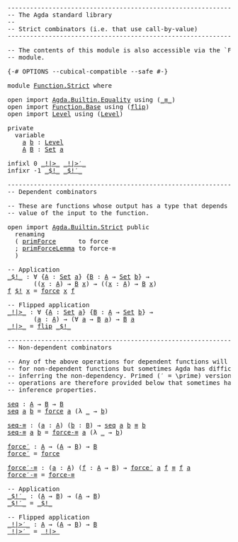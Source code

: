 <pre class="Agda"><a id="1" class="Comment">------------------------------------------------------------------------</a>
<a id="74" class="Comment">-- The Agda standard library</a>
<a id="103" class="Comment">--</a>
<a id="106" class="Comment">-- Strict combinators (i.e. that use call-by-value)</a>
<a id="158" class="Comment">------------------------------------------------------------------------</a>

<a id="232" class="Comment">-- The contents of this module is also accessible via the `Function`</a>
<a id="301" class="Comment">-- module.</a>

<a id="313" class="Symbol">{-#</a> <a id="317" class="Keyword">OPTIONS</a> <a id="325" class="Pragma">--cubical-compatible</a> <a id="346" class="Pragma">--safe</a> <a id="353" class="Symbol">#-}</a>

<a id="358" class="Keyword">module</a> <a id="365" href="Function.Strict.html" class="Module">Function.Strict</a> <a id="381" class="Keyword">where</a>

<a id="388" class="Keyword">open</a> <a id="393" class="Keyword">import</a> <a id="400" href="Agda.Builtin.Equality.html" class="Module">Agda.Builtin.Equality</a> <a id="422" class="Keyword">using</a> <a id="428" class="Symbol">(</a><a id="429" href="Agda.Builtin.Equality.html#150" class="Datatype Operator">_≡_</a><a id="432" class="Symbol">)</a>
<a id="434" class="Keyword">open</a> <a id="439" class="Keyword">import</a> <a id="446" href="Function.Base.html" class="Module">Function.Base</a> <a id="460" class="Keyword">using</a> <a id="466" class="Symbol">(</a><a id="467" href="Function.Base.html#1638" class="Function">flip</a><a id="471" class="Symbol">)</a>
<a id="473" class="Keyword">open</a> <a id="478" class="Keyword">import</a> <a id="485" href="Level.html" class="Module">Level</a> <a id="491" class="Keyword">using</a> <a id="497" class="Symbol">(</a><a id="498" href="Agda.Primitive.html#742" class="Postulate">Level</a><a id="503" class="Symbol">)</a>

<a id="506" class="Keyword">private</a>
  <a id="516" class="Keyword">variable</a>
    <a id="529" href="Function.Strict.html#529" class="Generalizable">a</a> <a id="531" href="Function.Strict.html#531" class="Generalizable">b</a> <a id="533" class="Symbol">:</a> <a id="535" href="Agda.Primitive.html#742" class="Postulate">Level</a>
    <a id="545" href="Function.Strict.html#545" class="Generalizable">A</a> <a id="547" href="Function.Strict.html#547" class="Generalizable">B</a> <a id="549" class="Symbol">:</a> <a id="551" href="Agda.Primitive.html#388" class="Primitive">Set</a> <a id="555" href="Function.Strict.html#529" class="Generalizable">a</a>

<a id="558" class="Keyword">infixl</a> <a id="565" class="Number">0</a> <a id="567" href="Function.Strict.html#1059" class="Function Operator">_!|&gt;_</a> <a id="573" href="Function.Strict.html#1861" class="Function Operator">_!|&gt;′_</a>
<a id="580" class="Keyword">infixr</a> <a id="587" class="Number">-1</a> <a id="590" href="Function.Strict.html#936" class="Function Operator">_$!_</a> <a id="595" href="Function.Strict.html#1798" class="Function Operator">_$!′_</a>

<a id="602" class="Comment">------------------------------------------------------------------------</a>
<a id="675" class="Comment">-- Dependent combinators</a>

<a id="701" class="Comment">-- These are functions whose output has a type that depends on the</a>
<a id="768" class="Comment">-- value of the input to the function.</a>

<a id="808" class="Keyword">open</a> <a id="813" class="Keyword">import</a> <a id="820" href="Agda.Builtin.Strict.html" class="Module">Agda.Builtin.Strict</a> <a id="840" class="Keyword">public</a>
  <a id="849" class="Keyword">renaming</a>
  <a id="860" class="Symbol">(</a> <a id="862" href="Agda.Builtin.Strict.html#178" class="Primitive">primForce</a>      <a id="877" class="Symbol">to</a> <a id="880" class="Primitive">force</a>
  <a id="888" class="Symbol">;</a> <a id="890" href="Agda.Builtin.Strict.html#261" class="Primitive">primForceLemma</a> <a id="905" class="Symbol">to</a> <a id="908" class="Primitive">force-≡</a>
  <a id="918" class="Symbol">)</a>

<a id="921" class="Comment">-- Application</a>
<a id="_$!_"></a><a id="936" href="Function.Strict.html#936" class="Function Operator">_$!_</a> <a id="941" class="Symbol">:</a> <a id="943" class="Symbol">∀</a> <a id="945" class="Symbol">{</a><a id="946" href="Function.Strict.html#946" class="Bound">A</a> <a id="948" class="Symbol">:</a> <a id="950" href="Agda.Primitive.html#388" class="Primitive">Set</a> <a id="954" href="Function.Strict.html#529" class="Generalizable">a</a><a id="955" class="Symbol">}</a> <a id="957" class="Symbol">{</a><a id="958" href="Function.Strict.html#958" class="Bound">B</a> <a id="960" class="Symbol">:</a> <a id="962" href="Function.Strict.html#946" class="Bound">A</a> <a id="964" class="Symbol">→</a> <a id="966" href="Agda.Primitive.html#388" class="Primitive">Set</a> <a id="970" href="Function.Strict.html#531" class="Generalizable">b</a><a id="971" class="Symbol">}</a> <a id="973" class="Symbol">→</a>
       <a id="982" class="Symbol">((</a><a id="984" href="Function.Strict.html#984" class="Bound">x</a> <a id="986" class="Symbol">:</a> <a id="988" href="Function.Strict.html#946" class="Bound">A</a><a id="989" class="Symbol">)</a> <a id="991" class="Symbol">→</a> <a id="993" href="Function.Strict.html#958" class="Bound">B</a> <a id="995" href="Function.Strict.html#984" class="Bound">x</a><a id="996" class="Symbol">)</a> <a id="998" class="Symbol">→</a> <a id="1000" class="Symbol">((</a><a id="1002" href="Function.Strict.html#1002" class="Bound">x</a> <a id="1004" class="Symbol">:</a> <a id="1006" href="Function.Strict.html#946" class="Bound">A</a><a id="1007" class="Symbol">)</a> <a id="1009" class="Symbol">→</a> <a id="1011" href="Function.Strict.html#958" class="Bound">B</a> <a id="1013" href="Function.Strict.html#1002" class="Bound">x</a><a id="1014" class="Symbol">)</a>
<a id="1016" href="Function.Strict.html#1016" class="Bound">f</a> <a id="1018" href="Function.Strict.html#936" class="Function Operator">$!</a> <a id="1021" href="Function.Strict.html#1021" class="Bound">x</a> <a id="1023" class="Symbol">=</a> <a id="1025" href="Function.Strict.html#880" class="Primitive">force</a> <a id="1031" href="Function.Strict.html#1021" class="Bound">x</a> <a id="1033" href="Function.Strict.html#1016" class="Bound">f</a>

<a id="1036" class="Comment">-- Flipped application</a>
<a id="_!|&gt;_"></a><a id="1059" href="Function.Strict.html#1059" class="Function Operator">_!|&gt;_</a> <a id="1065" class="Symbol">:</a> <a id="1067" class="Symbol">∀</a> <a id="1069" class="Symbol">{</a><a id="1070" href="Function.Strict.html#1070" class="Bound">A</a> <a id="1072" class="Symbol">:</a> <a id="1074" href="Agda.Primitive.html#388" class="Primitive">Set</a> <a id="1078" href="Function.Strict.html#529" class="Generalizable">a</a><a id="1079" class="Symbol">}</a> <a id="1081" class="Symbol">{</a><a id="1082" href="Function.Strict.html#1082" class="Bound">B</a> <a id="1084" class="Symbol">:</a> <a id="1086" href="Function.Strict.html#1070" class="Bound">A</a> <a id="1088" class="Symbol">→</a> <a id="1090" href="Agda.Primitive.html#388" class="Primitive">Set</a> <a id="1094" href="Function.Strict.html#531" class="Generalizable">b</a><a id="1095" class="Symbol">}</a> <a id="1097" class="Symbol">→</a>
       <a id="1106" class="Symbol">(</a><a id="1107" href="Function.Strict.html#1107" class="Bound">a</a> <a id="1109" class="Symbol">:</a> <a id="1111" href="Function.Strict.html#1070" class="Bound">A</a><a id="1112" class="Symbol">)</a> <a id="1114" class="Symbol">→</a> <a id="1116" class="Symbol">(∀</a> <a id="1119" href="Function.Strict.html#1119" class="Bound">a</a> <a id="1121" class="Symbol">→</a> <a id="1123" href="Function.Strict.html#1082" class="Bound">B</a> <a id="1125" href="Function.Strict.html#1119" class="Bound">a</a><a id="1126" class="Symbol">)</a> <a id="1128" class="Symbol">→</a> <a id="1130" href="Function.Strict.html#1082" class="Bound">B</a> <a id="1132" href="Function.Strict.html#1107" class="Bound">a</a>
<a id="1134" href="Function.Strict.html#1059" class="Function Operator">_!|&gt;_</a> <a id="1140" class="Symbol">=</a> <a id="1142" href="Function.Base.html#1638" class="Function">flip</a> <a id="1147" href="Function.Strict.html#936" class="Function Operator">_$!_</a>

<a id="1153" class="Comment">------------------------------------------------------------------------</a>
<a id="1226" class="Comment">-- Non-dependent combinators</a>

<a id="1256" class="Comment">-- Any of the above operations for dependent functions will also work</a>
<a id="1326" class="Comment">-- for non-dependent functions but sometimes Agda has difficulty</a>
<a id="1391" class="Comment">-- inferring the non-dependency. Primed (′ = \prime) versions of the</a>
<a id="1460" class="Comment">-- operations are therefore provided below that sometimes have better</a>
<a id="1530" class="Comment">-- inference properties.</a>

<a id="seq"></a><a id="1556" href="Function.Strict.html#1556" class="Function">seq</a> <a id="1560" class="Symbol">:</a> <a id="1562" href="Function.Strict.html#545" class="Generalizable">A</a> <a id="1564" class="Symbol">→</a> <a id="1566" href="Function.Strict.html#547" class="Generalizable">B</a> <a id="1568" class="Symbol">→</a> <a id="1570" href="Function.Strict.html#547" class="Generalizable">B</a>
<a id="1572" href="Function.Strict.html#1556" class="Function">seq</a> <a id="1576" href="Function.Strict.html#1576" class="Bound">a</a> <a id="1578" href="Function.Strict.html#1578" class="Bound">b</a> <a id="1580" class="Symbol">=</a> <a id="1582" href="Function.Strict.html#880" class="Primitive">force</a> <a id="1588" href="Function.Strict.html#1576" class="Bound">a</a> <a id="1590" class="Symbol">(λ</a> <a id="1593" href="Function.Strict.html#1593" class="Bound">_</a> <a id="1595" class="Symbol">→</a> <a id="1597" href="Function.Strict.html#1578" class="Bound">b</a><a id="1598" class="Symbol">)</a>

<a id="seq-≡"></a><a id="1601" href="Function.Strict.html#1601" class="Function">seq-≡</a> <a id="1607" class="Symbol">:</a> <a id="1609" class="Symbol">(</a><a id="1610" href="Function.Strict.html#1610" class="Bound">a</a> <a id="1612" class="Symbol">:</a> <a id="1614" href="Function.Strict.html#545" class="Generalizable">A</a><a id="1615" class="Symbol">)</a> <a id="1617" class="Symbol">(</a><a id="1618" href="Function.Strict.html#1618" class="Bound">b</a> <a id="1620" class="Symbol">:</a> <a id="1622" href="Function.Strict.html#547" class="Generalizable">B</a><a id="1623" class="Symbol">)</a> <a id="1625" class="Symbol">→</a> <a id="1627" href="Function.Strict.html#1556" class="Function">seq</a> <a id="1631" href="Function.Strict.html#1610" class="Bound">a</a> <a id="1633" href="Function.Strict.html#1618" class="Bound">b</a> <a id="1635" href="Agda.Builtin.Equality.html#150" class="Datatype Operator">≡</a> <a id="1637" href="Function.Strict.html#1618" class="Bound">b</a>
<a id="1639" href="Function.Strict.html#1601" class="Function">seq-≡</a> <a id="1645" href="Function.Strict.html#1645" class="Bound">a</a> <a id="1647" href="Function.Strict.html#1647" class="Bound">b</a> <a id="1649" class="Symbol">=</a> <a id="1651" href="Function.Strict.html#908" class="Primitive">force-≡</a> <a id="1659" href="Function.Strict.html#1645" class="Bound">a</a> <a id="1661" class="Symbol">(λ</a> <a id="1664" href="Function.Strict.html#1664" class="Bound">_</a> <a id="1666" class="Symbol">→</a> <a id="1668" href="Function.Strict.html#1647" class="Bound">b</a><a id="1669" class="Symbol">)</a>

<a id="force′"></a><a id="1672" href="Function.Strict.html#1672" class="Function">force′</a> <a id="1679" class="Symbol">:</a> <a id="1681" href="Function.Strict.html#545" class="Generalizable">A</a> <a id="1683" class="Symbol">→</a> <a id="1685" class="Symbol">(</a><a id="1686" href="Function.Strict.html#545" class="Generalizable">A</a> <a id="1688" class="Symbol">→</a> <a id="1690" href="Function.Strict.html#547" class="Generalizable">B</a><a id="1691" class="Symbol">)</a> <a id="1693" class="Symbol">→</a> <a id="1695" href="Function.Strict.html#547" class="Generalizable">B</a>
<a id="1697" href="Function.Strict.html#1672" class="Function">force′</a> <a id="1704" class="Symbol">=</a> <a id="1706" href="Function.Strict.html#880" class="Primitive">force</a>

<a id="force′-≡"></a><a id="1713" href="Function.Strict.html#1713" class="Function">force′-≡</a> <a id="1722" class="Symbol">:</a> <a id="1724" class="Symbol">(</a><a id="1725" href="Function.Strict.html#1725" class="Bound">a</a> <a id="1727" class="Symbol">:</a> <a id="1729" href="Function.Strict.html#545" class="Generalizable">A</a><a id="1730" class="Symbol">)</a> <a id="1732" class="Symbol">(</a><a id="1733" href="Function.Strict.html#1733" class="Bound">f</a> <a id="1735" class="Symbol">:</a> <a id="1737" href="Function.Strict.html#545" class="Generalizable">A</a> <a id="1739" class="Symbol">→</a> <a id="1741" href="Function.Strict.html#547" class="Generalizable">B</a><a id="1742" class="Symbol">)</a> <a id="1744" class="Symbol">→</a> <a id="1746" href="Function.Strict.html#1672" class="Function">force′</a> <a id="1753" href="Function.Strict.html#1725" class="Bound">a</a> <a id="1755" href="Function.Strict.html#1733" class="Bound">f</a> <a id="1757" href="Agda.Builtin.Equality.html#150" class="Datatype Operator">≡</a> <a id="1759" href="Function.Strict.html#1733" class="Bound">f</a> <a id="1761" href="Function.Strict.html#1725" class="Bound">a</a>
<a id="1763" href="Function.Strict.html#1713" class="Function">force′-≡</a> <a id="1772" class="Symbol">=</a> <a id="1774" href="Function.Strict.html#908" class="Primitive">force-≡</a>

<a id="1783" class="Comment">-- Application</a>
<a id="_$!′_"></a><a id="1798" href="Function.Strict.html#1798" class="Function Operator">_$!′_</a> <a id="1804" class="Symbol">:</a> <a id="1806" class="Symbol">(</a><a id="1807" href="Function.Strict.html#545" class="Generalizable">A</a> <a id="1809" class="Symbol">→</a> <a id="1811" href="Function.Strict.html#547" class="Generalizable">B</a><a id="1812" class="Symbol">)</a> <a id="1814" class="Symbol">→</a> <a id="1816" class="Symbol">(</a><a id="1817" href="Function.Strict.html#545" class="Generalizable">A</a> <a id="1819" class="Symbol">→</a> <a id="1821" href="Function.Strict.html#547" class="Generalizable">B</a><a id="1822" class="Symbol">)</a>
<a id="1824" href="Function.Strict.html#1798" class="Function Operator">_$!′_</a> <a id="1830" class="Symbol">=</a> <a id="1832" href="Function.Strict.html#936" class="Function Operator">_$!_</a>

<a id="1838" class="Comment">-- Flipped application</a>
<a id="_!|&gt;′_"></a><a id="1861" href="Function.Strict.html#1861" class="Function Operator">_!|&gt;′_</a> <a id="1868" class="Symbol">:</a> <a id="1870" href="Function.Strict.html#545" class="Generalizable">A</a> <a id="1872" class="Symbol">→</a> <a id="1874" class="Symbol">(</a><a id="1875" href="Function.Strict.html#545" class="Generalizable">A</a> <a id="1877" class="Symbol">→</a> <a id="1879" href="Function.Strict.html#547" class="Generalizable">B</a><a id="1880" class="Symbol">)</a> <a id="1882" class="Symbol">→</a> <a id="1884" href="Function.Strict.html#547" class="Generalizable">B</a>
<a id="1886" href="Function.Strict.html#1861" class="Function Operator">_!|&gt;′_</a> <a id="1893" class="Symbol">=</a> <a id="1895" href="Function.Strict.html#1059" class="Function Operator">_!|&gt;_</a>
</pre>